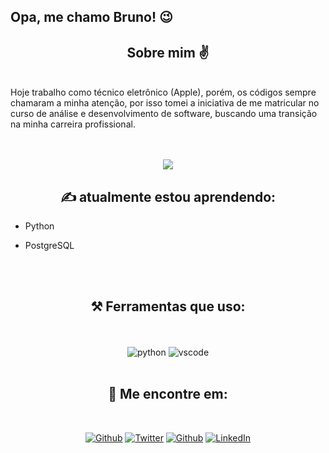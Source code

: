## Opa, me chamo Bruno! 😉

<h2 align="center"> Sobre mim ✌</h2>
<br>
Hoje trabalho como técnico eletrônico (Apple), porém, os códigos sempre chamaram a minha atenção, por isso tomei a iniciativa de me matricular no curso de análise e desenvolvimento de software, buscando uma transição na minha carreira profissional.
<br>
<br>
<br>

<p align="center">
<img src="https://c.tenor.com/kjN84Zfd_vIAAAAC/monkey-computer.gif"/>
<br>
</p>


<h2 align="center">✍ atualmente estou aprendendo:</h2>

- Python
- PostgreSQL

  <br/>
  <br/>
 <h2 align="center">⚒ Ferramentas que uso:</h2>
<p>
<p align="center">
  <br/>
  <br/>
<a target="_blank"><img alt="python" src="https://github.com/hussainweb/hussainweb/blob/main/icons/python.png?raw=true"/></a>
<a target="_blank"><img alt="vscode" src="https://github.com/hussainweb/hussainweb/blob/main/icons/vscode.png?raw=true"/></a>
  <br/>
  <br/>
    </p>
<h2 align="center">🔎 Me encontre em:</h2>
<br/>

<p align="center"><a 
href="https://github.com/BrunoCalves" target="_blank"><img alt="Github" 
src="https://github.com/hussainweb/hussainweb/blob/main/icons/github.png?raw=true?´" /></a> <a                      
href="https://twitter.com/__Burunu" target="_blank"><img alt="Twitter" 
src="https://github.com/hussainweb/hussainweb/blob/main/icons/twitter.png?raw=true" /></a> <a 
href="https://www.instagram.com/burunu__" target="_blank"><img alt="Github" 
src="https://github.com/hussainweb/hussainweb/raw/main/icons/instagram.png" /></a> <a                                                                                     
href="https://www.linkedin.com/in/" target="_blank"><img alt="LinkedIn" 
src="https://github.com/hussainweb/hussainweb/blob/main/icons/linkedin.png?raw=true" /></a> <a 
</p>
